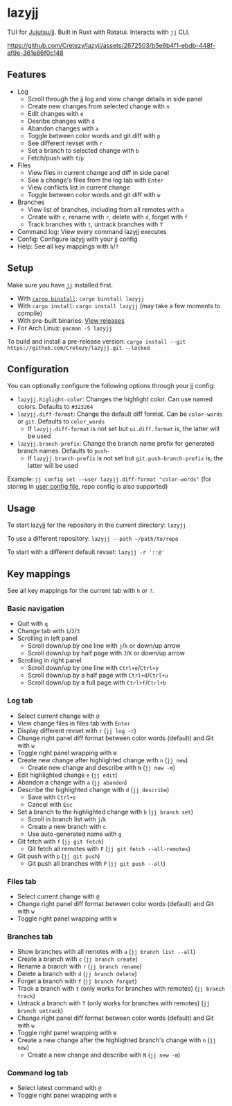 # lazyjj

TUI for [Jujutsu/jj](https://github.com/martinvonz/jj). Built in Rust with Ratatui. Interacts with `jj` CLI.

https://github.com/Cretezy/lazyjj/assets/2672503/b5e6b4f1-ebdb-448f-af9e-361e86f0c148

## Features

- Log
  - Scroll through the jj log and view change details in side panel
  - Create new changes from selected change with `n`
  - Edit changes with `e`
  - Desribe changes with `d`
  - Abandon changes with `a`
  - Toggle between color words and git diff with `p`
  - See different revset with `r`
  - Set a branch to selected change with `b`
  - Fetch/push with `f`/`p`
- Files
  - View files in current change and diff in side panel
  - See a change's files from the log tab with `Enter`
  - View conflicts list in current change
  - Toggle between color words and git diff with `w`
- Branches
  - View list of branches, including from all remotes with `a`
  - Create with `c`, rename with `r`, delete with `d`, forget with `f`
  - Track branches with `t`, untrack branches with `T`
- Command log: View every command lazyjj executes
- Config: Configure lazyjj with your jj config
- Help: See all key mappings with `h`/`?`

## Setup

Make sure you have [`jj`](https://martinvonz.github.io/jj/latest/install-and-setup) installed first.

- With [`cargo binstall`](https://github.com/cargo-bins/cargo-binstall): `cargo binstall lazyjj`
- With `cargo install`: `cargo install lazyjj` (may take a few moments to compile)
- With pre-built binaries: [View releases](https://github.com/Cretezy/lazyjj/releases)
- For Arch Linux: `pacman -S lazyjj`

To build and install a pre-release version: `cargo install --git https://github.com/Cretezy/lazyjj.git --locked`

## Configuration

You can optionally configure the following options through your jj config:

- `lazyjj.higlight-color`: Changes the highlight color. Can use named colors. Defaults to `#323264`
- `lazyjj.diff-format`: Change the default diff format. Can be `color-words` or `git`. Defaults to `color_words`
  - If `lazyjj.diff-format` is not set but `ui.diff.format` is, the latter will be used
- `lazyjj.branch-prefix`: Change the branch name prefix for generated branch names. Defaults to `push-`
  - If `lazyjj.branch-prefix` is not set but `git.push-branch-prefix` is, the latter will be used

Example: `jj config set --user lazyjj.diff-format "color-words"` (for storing in [user config file](https://martinvonz.github.io/jj/latest/config/#user-config-file), repo config is also supported)

## Usage

To start lazyjj for the repository in the current directory: `lazyjj`

To use a different repository: `lazyjj --path ~/path/to/repo`

To start with a different default revset: `lazyjj -r '::@'`

## Key mappings

See all key mappings for the current tab with `h` or `?`.

### Basic navigation

- Quit with `q`
- Change tab with `1`/`2`/`3`
- Scrolling in left panel
  - Scroll down/up by one line with `j`/`k` or down/up arrow
  - Scroll down/up by half page with `J`/`K` or down/up arrow
- Scrolling in right panel
  - Scroll down/up by one line with `Ctrl+e`/`Ctrl+y`
  - Scroll down/up by a half page with `Ctrl+d`/`Ctrl+u`
  - Scroll down/up by a full page with `Ctrl+f`/`Ctrl+b`

### Log tab

- Select current change with `@`
- View change files in files tab with `Enter`
- Display different revset with `r` (`jj log -r`)
- Change right panel diff format between color words (default) and Git with `w`
- Toggle right panel wrapping with `W`
- Create new change after highlighted change with `n` (`jj new`)
  - Create new change and describe with `N` (`jj new -m`)
- Edit highlighted change `e` (`jj edit`)
- Abandon a change with `a` (`jj abandon`)
- Describe the highlighted change with `d` (`jj describe`)
  - Save with `Ctrl+s`
  - Cancel with `Esc`
- Set a branch to the highlighted change with `b` (`jj branch set`)
  - Scroll in branch list with `j`/`k`
  - Create a new branch with `c`
  - Use auto-generated name with `g`
- Git fetch with `f` (`jj git fetch`)
  - Git fetch all remotes with `F` (`jj git fetch --all-remotes`)
- Git push with `p` (`jj git push`)
  - Git push all branches with `P` (`jj git push --all`)

### Files tab

- Select current change with `@`
- Change right panel diff format between color words (default) and Git with `w`
- Toggle right panel wrapping with `W`

### Branches tab

- Show branches with all remotes with `a` (`jj branch list --all`)
- Create a branch with `c` (`jj branch create`)
- Rename a branch with `r` (`jj branch rename`)
- Delete a branch with `d` (`jj branch delete`)
- Forget a branch with `f` (`jj branch forget`)
- Track a branch with `t` (only works for branches with remotes) (`jj branch track`)
- Untrack a branch with `T` (only works for branches with remotes) (`jj branch untrack`)
- Change right panel diff format between color words (default) and Git with `w`
- Toggle right panel wrapping with `W`
- Create a new change after the highlighted branch's change with `n` (`jj new`)
  - Create a new change and describe with `N` (`jj new -m`)

### Command log tab

- Select latest command with `@`
- Toggle right panel wrapping with `W`
